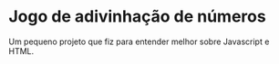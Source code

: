 <h1>Jogo de adivinhação de números</h1>

Um pequeno projeto que fiz para entender melhor sobre Javascript e HTML.
